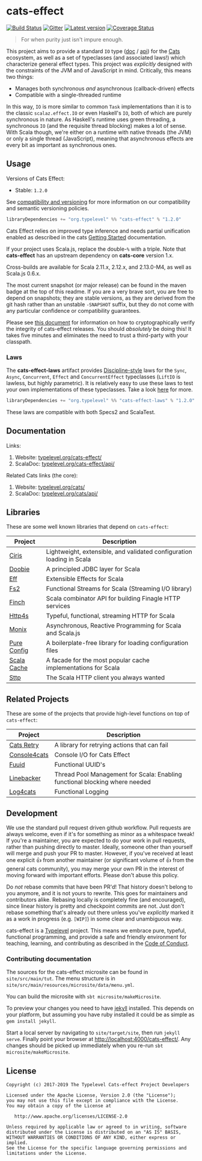 # cats-effect

[![Build Status](https://travis-ci.org/typelevel/cats-effect.svg?branch=master)](https://travis-ci.org/typelevel/cats-effect) [![Gitter](https://img.shields.io/gitter/room/typelevel/cats-effect.svg)](https://gitter.im/typelevel/cats-effect) [![Latest version](https://index.scala-lang.org/typelevel/cats-effect/cats-effect/latest.svg?color=orange)](https://index.scala-lang.org/typelevel/cats-effect/cats-effect) [![Coverage Status](https://codecov.io/gh/typelevel/cats-effect/coverage.svg?branch=master)](https://codecov.io/gh/typelevel/cats-effect?branch=master)

> For when purity just isn't impure enough.

This project aims to provide a standard `IO` type ([doc](https://typelevel.org/cats-effect/datatypes/io.html) / [api](https://typelevel.org/cats-effect/api/cats/effect/IO.html)) for the [Cats](http://typelevel.org/cats/) ecosystem, as well as a set of typeclasses (and associated laws!) which characterize general effect types.  This project was *explicitly* designed with the constraints of the JVM and of JavaScript in mind.  Critically, this means two things:

- Manages both synchronous *and* asynchronous (callback-driven) effects
- Compatible with a single-threaded runtime

In this way, `IO` is more similar to common `Task` implementations than it is to the classic `scalaz.effect.IO` or even Haskell's `IO`, both of which are purely synchronous in nature.  As Haskell's runtime uses green threading, a synchronous `IO` (and the requisite thread blocking) makes a lot of sense.  With Scala though, we're either on a runtime with native threads (the JVM) or only a single thread (JavaScript), meaning that asynchronous effects are every bit as important as synchronous ones.

## Usage

Versions of Cats Effect:

- Stable: `1.2.0`

See [compatibility and versioning](https://github.com/typelevel/cats-effect/blob/master/versioning.md) for more information on our compatibility and semantic versioning policies.

```sbt
libraryDependencies += "org.typelevel" %% "cats-effect" % "1.2.0"
```

Cats Effect relies on improved type inference and needs partial unification enabled as described in the cats [Getting Started](https://github.com/typelevel/cats#getting-started) documentation.

If your project uses Scala.js, replace the double-`%` with a triple.  Note that **cats-effect** has an upstream dependency on **cats-core** version 1.x.

Cross-builds are available for Scala 2.11.x, 2.12.x, and 2.13.0-M4, as well as Scala.js 0.6.x.

The most current snapshot (or major release) can be found in the maven badge at the top of this readme.  If you are a very brave sort, you are free to depend on snapshots; they are stable versions, as they are derived from the git hash rather than an unstable `-SNAPSHOT` suffix, but they do not come with any particular confidence or compatibility guarantees.

Please see [this document](https://github.com/typelevel/cats-effect/blob/master/verifying-releases.md) for information on how to cryptographically verify the integrity of cats-effect releases.  You should *absolutely* be doing this!  It takes five minutes and eliminates the need to trust a third-party with your classpath.

### Laws

The **cats-effect-laws** artifact provides [Discipline-style](https://github.com/typelevel/discipline) laws for the `Sync`, `Async`, `Concurrent`, `Effect` and `ConcurrentEffect` typeclasses (`LiftIO` is lawless, but highly parametric).  It is relatively easy to use these laws to test your own implementations of these typeclasses. Take a look [here](https://github.com/typelevel/cats-effect/tree/master/laws/shared/src/main/scala/cats/effect/laws) for more.

```sbt
libraryDependencies += "org.typelevel" %% "cats-effect-laws" % "1.2.0" % "test"
```

These laws are compatible with both Specs2 and ScalaTest.

## Documentation

Links:

1. Website: [typelevel.org/cats-effect/](https://typelevel.org/cats-effect/)
2. ScalaDoc: [typelevel.org/cats-effect/api/](https://typelevel.org/cats-effect/api/)

Related Cats links (the core):

1. Website: [typelevel.org/cats/](https://typelevel.org/cats/)
2. ScalaDoc: [typelevel.org/cats/api/](https://typelevel.org/cats/api/)

## Libraries

These are some well known libraries that depend on `cats-effect`:

| Project | Description |
| ------- | ----------- |
| [Ciris](https://cir.is) | Lightweight, extensible, and validated configuration loading in Scala |
| [Doobie](http://tpolecat.github.io/doobie/) | A principled JDBC layer for Scala |
| [Eff](http://atnos-org.github.io/eff/) | Extensible Effects for Scala |
| [Fs2](https://functional-streams-for-scala.github.io/fs2/) | Functional Streams for Scala (Streaming I/O library) |
| [Finch](https://finagle.github.io/finch/) | Scala combinator API for building Finagle HTTP services |
| [Http4s](http://http4s.org/) | Typeful, functional, streaming HTTP for Scala |
| [Monix](https://monix.io/) | Asynchronous, Reactive Programming for Scala and Scala.js |
| [Pure Config](https://pureconfig.github.io/) | A boilerplate-free library for loading configuration files |
| [Scala Cache](https://cb372.github.io/scalacache/) | A facade for the most popular cache implementations for Scala |
| [Sttp](http://sttp.readthedocs.io/en/latest/) | The Scala HTTP client you always wanted |

## Related Projects

These are some of the projects that provide high-level functions on top of `cats-effect`:

| Project | Description |
| ------- | ----------- |
| [Cats Retry](https://github.com/cb372/cats-retry) | A library for retrying actions that can fail |
| [Console4cats](https://gvolpe.github.io/console4cats/) | Console I/O for Cats Effect |
| [Fuuid](https://christopherdavenport.github.io/fuuid/) | Functional UUID's |
| [Linebacker](https://christopherdavenport.github.io/linebacker/) | Thread Pool Management for Scala: Enabling functional blocking where needed |
| [Log4cats](https://christopherdavenport.github.io/log4cats/) | Functional Logging |

## Development

We use the standard pull request driven github workflow.  Pull requests are always welcome, even if it's for something as minor as a whitespace tweak!  If you're a maintainer, you are expected to do your work in pull requests, rather than pushing directly to master.  Ideally, someone other than yourself will merge and push your PR to master.  However, if you've received at least one explicit 👍 from another maintainer (or significant volume of 👍 from the general cats community), you may merge your own PR in the interest of moving forward with important efforts.  Please don't abuse this policy.

Do *not* rebase commits that have been PR'd!  That history doesn't belong to you anymore, and it is not yours to rewrite.  This goes for maintainers and contributors alike.  Rebasing locally is completely fine (and encouraged), since linear history is pretty and checkpoint commits are not.  Just don't rebase something that's already out there unless you've *explicitly* marked it as a work in progress (e.g. `[WIP]`) in some clear and unambiguous way.

cats-effect is a [Typelevel](http://typelevel.org/) project. This means we embrace pure, typeful, functional programming, and provide a safe and friendly environment for teaching, learning, and contributing as described in the [Code of Conduct](./CODE_OF_CONDUCT.md).

### Contributing documentation

The sources for the cats-effect microsite can be found in `site/src/main/tut`.
The menu structure is in `site/src/main/resources/microsite/data/menu.yml`.

You can build the microsite with `sbt microsite/makeMicrosite`.

To preview your changes you need to have
[jekyll](https://github.com/jekyll/jekyll) installed. This depends on your
platform, but assuming you have ruby installed it could be as simple as `gem
install jekyll`.

Start a local server by navigating to `site/target/site`, then run `jekyll
serve`. Finally point your browser at
[http://localhost:4000/cats-effect/](http://localhost:4000/cats-effect/).  Any
changes should be picked up immediately when you re-run `sbt
microsite/makeMicrosite`.

## License

```
Copyright (c) 2017-2019 The Typelevel Cats-effect Project Developers

Licensed under the Apache License, Version 2.0 (the "License");
you may not use this file except in compliance with the License.
You may obtain a copy of the License at

   http://www.apache.org/licenses/LICENSE-2.0

Unless required by applicable law or agreed to in writing, software
distributed under the License is distributed on an "AS IS" BASIS,
WITHOUT WARRANTIES OR CONDITIONS OF ANY KIND, either express or implied.
See the License for the specific language governing permissions and
limitations under the License.
```
